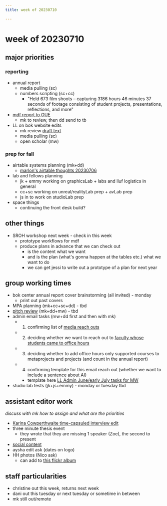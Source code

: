 ```yaml
---
title: week of 20230710

---
```


# week of 20230710

## major priorities
### reporting
* annual report
    * media pulling (sc)
    * numbers scripting (sc+cc)
        * "Held 673 film shoots – capturing 3186 hours 46 minutes 37 seconds of footage consisting of student projects, presentations, reflections, and more" 
* [mdf report to OUE](https://docs.google.com/document/d/14vQzFwAxpqLtIFgCbzo23O5i7Da8jDG4tDrUzVHzGg0/edit#heading=h.c6fwtzb389kp)
    * mk to review, then dd send to tb
* LL on bok website edits
    * mk review [draft text](https://drive.google.com/drive/folders/1k_Lh9v17yz3xdwxVVsdXMvVBMK-M31o-)
    * media pulling (sc)
    * open scholar (mw)
### prep for fall
* airtable systems planning (mk+dd)
    * [marlon's airtable thoughts 20230706](/Ti4vjUotSlqI874KVKy9Vw)
* lab and fellows planning
    * jk + emmy working on graphicsLab + labs and lluf logistics in general
    * cc+sc working on unreal/realityLab prep + avLab prep
    * js in to work on studioLab prep
* space things
    * continuing the front desk build?
## other things
* SROH workshop next week - check in this week
    * prototype workflows for mdf
    * produce plans in advance that we can check out
        * is the content what we want
        * and is the plan (what's gonna happen at the tables etc.) what we want to do
        * we can get jessi to write out a prototype of a plan for next year
## group working times
* bok center annual report cover brainstorming (all invited) - monday
    * print out past covers
* MPA planning (mk+cc+sc+dd) - tbd
* [pitch review](https://airtable.com/appitFkleGG0PVGlW/tblcpNyhT05jMhr3O/viwo5YrcNJZdr2mxZ?blocks=hide) (mk+dd+mw) - tbd
* admin email tasks (mw+dd first and then with mk)
    * 1. confirming list of [media reach outs](https://airtable.com/app2Q5werGGNgVOiE/tblOpwBFVvFAGlPER/viwoiMAAeW85rd65D?blocks=hide)
    * 2. deciding whether we want to reach out to [faculty whose students came to office hours](https://airtable.com/appICA5tIKwtxgHSq/tblR9HQEnowehscNA/viw7sY0tuOdXCphD2?blocks=hide)
    * 3. deciding whether to add office hours only supported courses to metaprojects and projects (and count in the annual report)
    * 4. confirming template for this email reach out (whether we want to include a sentence about AI)
        * template here [LL Admin June/early July tasks for MW](/MV_LOIbTQQOdKNJpXCyT5Q)
* studio lab tests (jk+js+emmy) - monday or tuesday tbd
## assistant editor work
*discuss with mk how to assign and what are the priorities*
* [Karina Cowperthwaite time-capsuled interview edit](/PUumQOPQRJGSfIJwl-i5Yw)
* three minute thesis event
    * they wrote that they are missing 1 speaker (Zoe), the second to present
* [social content](https://airtable.com/appitFkleGG0PVGlW/tblkOdA6Y61pIhcv9/viw3QBmZQgV1q4iVQ?blocks=hide)
* aysha edit ask (dates on logo)
* HH photos (Nico ask)
    * can add to [this flickr album]((https://flic.kr/s/aHBqjApuQL))

## staff particularities
* christine out this week, returns next week
* dani out this tuesday or next tuesday or sometime in between
* mk still out/remote
